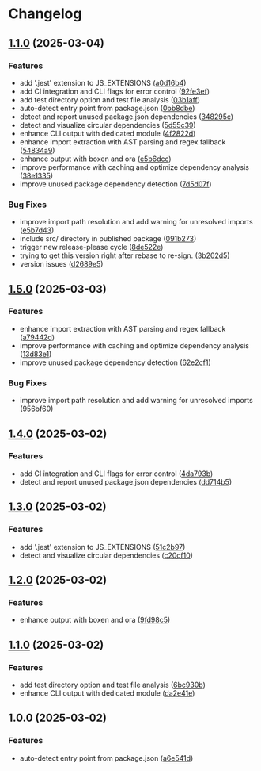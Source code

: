 # Changelog

## [1.1.0](https://github.com/billchurch/treetracr/compare/v1.0.0...v1.1.0) (2025-03-04)


### Features

* add '.jest' extension to JS_EXTENSIONS ([a0d16b4](https://github.com/billchurch/treetracr/commit/a0d16b4eb880bb11f2cb300a94f45e190002be51))
* add CI integration and CLI flags for error control ([92fe3ef](https://github.com/billchurch/treetracr/commit/92fe3ef2037de6b3cff2573b73c6692059ef2733))
* add test directory option and test file analysis ([03b1aff](https://github.com/billchurch/treetracr/commit/03b1aff5d04657f56dc75e7b4ccfce9c1056a370))
* auto-detect entry point from package.json ([0bb8dbe](https://github.com/billchurch/treetracr/commit/0bb8dbef8092f5d8b6657a613066a2b96dc400d7))
* detect and report unused package.json dependencies ([348295c](https://github.com/billchurch/treetracr/commit/348295c2911a50dcc1be9ef3d0aaad3a29d69518))
* detect and visualize circular dependencies ([5d55c39](https://github.com/billchurch/treetracr/commit/5d55c3990ec9c440d5a41f7c39c973dbbeab4f4b))
* enhance CLI output with dedicated module ([4f2822d](https://github.com/billchurch/treetracr/commit/4f2822dd255b689c0ff63a4d9eb5e85b98c445de))
* enhance import extraction with AST parsing and regex fallback ([54834a9](https://github.com/billchurch/treetracr/commit/54834a97445a23e8480cc5ef98898e5764bc06b7))
* enhance output with boxen and ora ([e5b6dcc](https://github.com/billchurch/treetracr/commit/e5b6dcc383a1833b9dde459dfe1c1b51bef533d5))
* improve performance with caching and optimize dependency analysis ([38e1335](https://github.com/billchurch/treetracr/commit/38e13350205b9e966960974e3ff69d80be29cb2b))
* improve unused package dependency detection ([7d5d07f](https://github.com/billchurch/treetracr/commit/7d5d07fb4b3baa8e17e0037a44b2b05d2061b476))


### Bug Fixes

* improve import path resolution and add warning for unresolved imports ([e5b7d43](https://github.com/billchurch/treetracr/commit/e5b7d43712c3c4173d52ace394c6a8f795475753))
* include src/ directory in published package ([091b273](https://github.com/billchurch/treetracr/commit/091b27396baf040462f36a3e62ce1fe7d5e5d230))
* trigger new release-please cycle ([8de522e](https://github.com/billchurch/treetracr/commit/8de522ea146f4178fb511a6a106edd9d6830ed1f))
* trying to get this version right after rebase to re-sign. ([3b202d5](https://github.com/billchurch/treetracr/commit/3b202d5699760e26a8c87b95ae456c38835a132b))
* version issues ([d2689e5](https://github.com/billchurch/treetracr/commit/d2689e57ce60809d483720f27867655c63b54d1a))

## [1.5.0](https://github.com/billchurch/treetracr/compare/v1.4.0...v1.5.0) (2025-03-03)


### Features

* enhance import extraction with AST parsing and regex fallback ([a79442d](https://github.com/billchurch/treetracr/commit/a79442d4125147348a10a3e3c2815055c8ffb136))
* improve performance with caching and optimize dependency analysis ([13d83e1](https://github.com/billchurch/treetracr/commit/13d83e13a26762c5a37202ecd81646077b66bd26))
* improve unused package dependency detection ([62e2cf1](https://github.com/billchurch/treetracr/commit/62e2cf1a5ba743b64e5669a651222ae78b673dc5))


### Bug Fixes

* improve import path resolution and add warning for unresolved imports ([956bf60](https://github.com/billchurch/treetracr/commit/956bf60c046a719d99d41f23c964e569db4e1800))

## [1.4.0](https://github.com/billchurch/treetracr/compare/v1.3.0...v1.4.0) (2025-03-02)


### Features

* add CI integration and CLI flags for error control ([4da793b](https://github.com/billchurch/treetracr/commit/4da793bba60797eb7975659053dc4bb3afbaa261))
* detect and report unused package.json dependencies ([dd714b5](https://github.com/billchurch/treetracr/commit/dd714b5b55d32529927212e76eac532e1025dd4f))

## [1.3.0](https://github.com/billchurch/treetracr/compare/v1.2.0...v1.3.0) (2025-03-02)


### Features

* add '.jest' extension to JS_EXTENSIONS ([51c2b97](https://github.com/billchurch/treetracr/commit/51c2b976ac0e0c1363a6d90bc152f1a12ff726db))
* detect and visualize circular dependencies ([c20cf10](https://github.com/billchurch/treetracr/commit/c20cf1060951738b6e2c43d25b29631bf7d319b4))

## [1.2.0](https://github.com/billchurch/treetracr/compare/v1.1.0...v1.2.0) (2025-03-02)


### Features

* enhance output with boxen and ora ([9fd98c5](https://github.com/billchurch/treetracr/commit/9fd98c5f98093965b6a188e10e906d3077804115))

## [1.1.0](https://github.com/billchurch/treetracr/compare/v1.0.0...v1.1.0) (2025-03-02)


### Features

* add test directory option and test file analysis ([6bc930b](https://github.com/billchurch/treetracr/commit/6bc930b87b83cf7c20b3206c16568323d8dea451))
* enhance CLI output with dedicated module ([da2e41e](https://github.com/billchurch/treetracr/commit/da2e41e31439d74a127daf8f4526a719d3aec8c9))

## 1.0.0 (2025-03-02)


### Features

* auto-detect entry point from package.json ([a6e541d](https://github.com/billchurch/treetracr/commit/a6e541d59538d51794961b759187e7d77a91df89))
